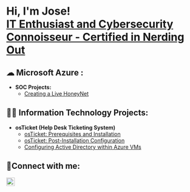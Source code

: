 <h1>Hi, I'm Jose! <br/><a href="https://www.linkedin.com/in/jose-pep-zayas/"">IT Enthusiast and Cybersecurity Connoisseur - Certified in Nerding Out</a>


<h2>&#9729; Microsoft Azure :</h2>
  
- <b>SOC Projects:</b>
  - [Creating a Live HoneyNet](https://github.com/its-pep/Azure-SOC-HoneyNet)
  
<h2>👨‍💻 Information Technology Projects:</h2>

- <b>osTicket (Help Desk Ticketing System)</b>
  - [osTicket: Prerequisites and Installation](https://github.com/its-pep/osticket-prereq)
  - [osTicket: Post-Installation Configuration](https://github.com/its-pep/osTicket)
  - [Configuring Active Directory within Azure VMs](https://github.com/its-pep/Active-Directory-set-up)
  
<h2>🤳Connect with me:</h2>
  
[<img align="left" alt="Jose | LinkedIn" width="22px" src="https://cdn.jsdelivr.net/npm/simple-icons@v3/icons/linkedin.svg" />][linkedin]  
  
[linkedin]: https://linkedin.com/in/jose-pep-zayas 

